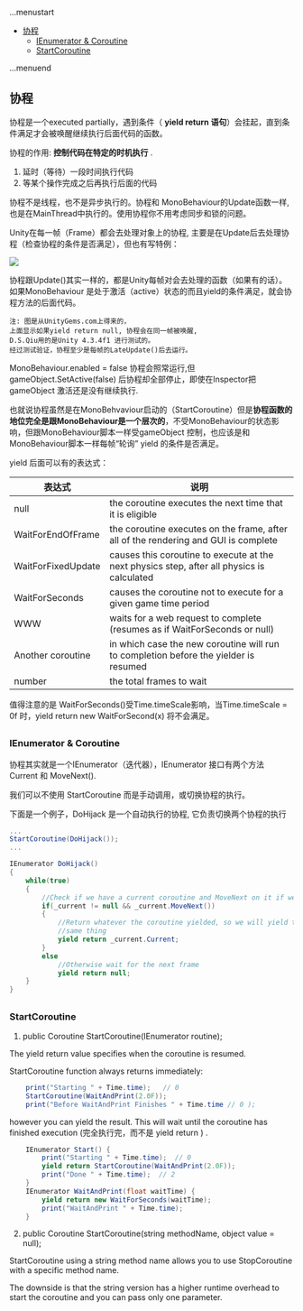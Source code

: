 ...menustart

- [协程](#ebe9865478157ea2f0762aa24f6a85f5)
    - [IEnumerator & Coroutine](#b627ed692ee4c2a9610c0d05b6da8f93)
    - [StartCoroutine](#f8d9e507d81d42f946e1661c42e22743)

...menuend


<h2 id="ebe9865478157ea2f0762aa24f6a85f5"></h2>


## 协程

协程是一个executed partially，遇到条件（ **yield return 语句**）会挂起，直到条件满足才会被唤醒继续执行后面代码的函数。

协程的作用: **控制代码在特定的时机执行** .

 1. 延时（等待）一段时间执行代码
 2. 等某个操作完成之后再执行后面的代码

协程不是线程，也不是异步执行的。协程和 MonoBehaviour的Update函数一样,也是在MainThread中执行的。使用协程你不用考虑同步和锁的问题。

Unity在每一帧（Frame）都会去处理对象上的协程, 主要是在Update后去处理协程（检查协程的条件是否满足），但也有写特例：

![](../imgs/unity_render_routines.png)

协程跟Update()其实一样的，都是Unity每帧对会去处理的函数（如果有的话）。如果MonoBehaviour 是处于激活（active）状态的而且yield的条件满足，就会协程方法的后面代码。

```
注: 图是从UnityGems.com上得来的，
上面显示如果yield return null, 协程会在同一帧被唤醒, 
D.S.Qiu用的是Unity 4.3.4f1 进行测试的。
经过测试验证，协程至少是每帧的LateUpdate()后去运行。
```

MonoBehaviour.enabled = false 协程会照常运行,但 gameObject.SetActive(false) 后协程却全部停止，即使在Inspector把  gameObject 激活还是没有继续执行.

也就说协程虽然是在MonoBehvaviour启动的（StartCoroutine）但是**协程函数的地位完全是跟MonoBehaviour是一个层次的**，不受MonoBehaviour的状态影响，但跟MonoBehaviour脚本一样受gameObject 控制，也应该是和MonoBehaviour脚本一样每帧“轮询” yield 的条件是否满足。

yield 后面可以有的表达式：

表达式 | 说明
--- | ---
null | the coroutine executes the next time that it is eligible
WaitForEndOfFrame | the coroutine executes on the frame, after all of the rendering and GUI is complete
WaitForFixedUpdate | causes this coroutine to execute at the next physics step, after all physics is calculated
WaitForSeconds | causes the coroutine not to execute for a given game time period
WWW | waits for a web request to complete (resumes as if WaitForSeconds or null)
Another coroutine | in which case the new coroutine will run to completion before the yielder is resumed
number | the total frames to wait

值得注意的是 WaitForSeconds()受Time.timeScale影响，当Time.timeScale = 0f 时，yield return new WaitForSecond(x) 将不会满足。

<h2 id="b627ed692ee4c2a9610c0d05b6da8f93"></h2>


### IEnumerator & Coroutine

协程其实就是一个IEnumerator（迭代器），IEnumerator 接口有两个方法 Current 和 MoveNext().

我们可以不使用 StartCoroutine 而是手动调用，或切换协程的执行。

下面是一个例子，DoHijack 是一个自动执行的协程, 它负责切换两个协程的执行

```C#
...
StartCoroutine(DoHijack());
...

IEnumerator DoHijack()
{
    while(true)
    {
        //Check if we have a current coroutine and MoveNext on it if we do
        if(_current != null && _current.MoveNext())
        {
            //Return whatever the coroutine yielded, so we will yield the
            //same thing
            yield return _current.Current;
        }
        else
            //Otherwise wait for the next frame
            yield return null;
    }
}
```

    
<h2 id="f8d9e507d81d42f946e1661c42e22743"></h2>


### StartCoroutine

1) public Coroutine StartCoroutine(IEnumerator routine);

The yield return value specifies when the coroutine is resumed.

StartCoroutine function always returns immediately:

```C#
    print("Starting " + Time.time);   // 0
    StartCoroutine(WaitAndPrint(2.0F));
    print("Before WaitAndPrint Finishes " + Time.time // 0 );
```

however you can yield the result. This will wait until the coroutine has finished execution (完全执行完，而不是 yield return ) .

```C#
    IEnumerator Start() {
        print("Starting " + Time.time);  // 0
        yield return StartCoroutine(WaitAndPrint(2.0F));
        print("Done " + Time.time);  // 2
    }
    IEnumerator WaitAndPrint(float waitTime) {
        yield return new WaitForSeconds(waitTime);
        print("WaitAndPrint " + Time.time);
    }
```

2) public Coroutine StartCoroutine(string methodName, object value = null);

StartCoroutine using a string method name allows you to use StopCoroutine with a specific method name.

The downside is that the string version has a higher runtime overhead to start the coroutine and you can pass only one parameter.

